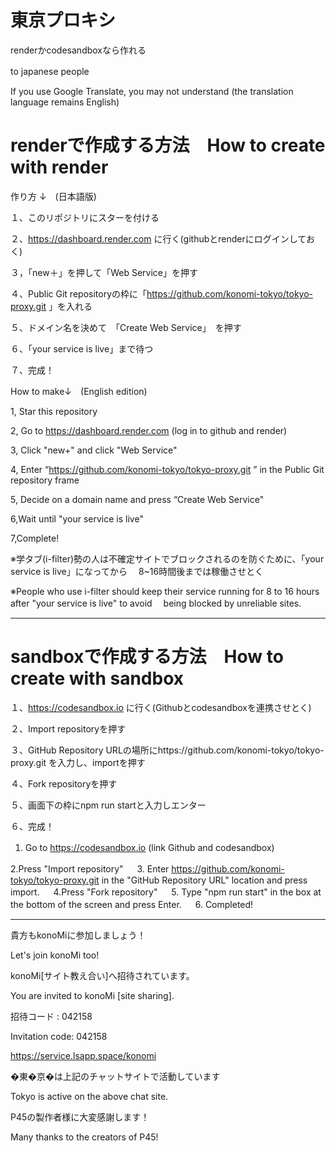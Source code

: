 # 東京プロキシ
renderかcodesandboxなら作れる


to japanese people　

If you use Google Translate, you may not understand (the translation language remains English)

# renderで作成する方法　How to create with render

作り方 ↓　(日本語版)

１、このリポジトリにスターを付ける

２、https://dashboard.render.com
に行く(githubとrenderにログインしておく)

３，「new＋」を押して「Web Service」を押す

４、Public Git repositoryの枠に「https://github.com/konomi-tokyo/tokyo-proxy.git
」を入れる

５、ドメイン名を決めて　「Create Web Service」　を押す

６、「your service is live」まで待つ

７、完成！

 How to make↓　(English edition)

1, Star this repository 

2, Go to https://dashboard.render.com
(log in to github and render)

3, Click "new+" and click "Web Service"

4, Enter “https://github.com/konomi-tokyo/tokyo-proxy.git
” in the Public Git repository frame

5, Decide on a domain name and press “Create Web Service"

6,Wait until "your service is live"

7,Complete!

※学タブ(i-filter)勢の人は不確定サイトでブロックされるのを防ぐために、「your service is live」になってから
　8~16時間後までは稼働させとく

 ※People who use i-filter should keep their service running for 8 to 16 hours after "your service is live" to avoid 
 　being blocked by unreliable sites.

-----------------------------------------------------------------------------

  # sandboxで作成する方法　How to create with sandbox

  １、https://codesandbox.io
  に行く(Githubとcodesandboxを連携させとく)

  ２、Import repositoryを押す

  ３、GitHub Repository URLの場所にhttps://github.com/konomi-tokyo/tokyo-proxy.git
  を入力し、importを押す

  ４、Fork repositoryを押す
  
  ５、画面下の枠にnpm run startと入力しエンター

  ６、完成！



  1. Go to https://codesandbox.io
      (link Github and codesandbox)
　
 
 2.Press "Import repository"
　
 3. Enter https://github.com/konomi-tokyo/tokyo-proxy.git
 in the "GitHub Repository URL" location and press import.
　
 4.Press "Fork repository"
　
 5. Type "npm run start" in the box at the bottom of the screen and press Enter.
　
 6. Completed!

--------------------------------------------------------------
貴方もkonoMiに参加しましょう！

Let's join konoMi too!

konoMi[サイト教え合い]へ招待されています。

You are invited to konoMi [site sharing].

招待コード : 042158 

Invitation code: 042158

https://service.lsapp.space/konomi

�東�京�は上記のチャットサイトで活動しています 

Tokyo is active on the above chat site.

P45の製作者様に大変感謝します！ 

Many thanks to the creators of P45!

